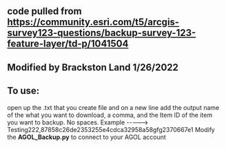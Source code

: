 ## code pulled from https://community.esri.com/t5/arcgis-survey123-questions/backup-survey-123-feature-layer/td-p/1041504
## Modified by Brackston Land 1/26/2022
## To use: 
open up the .txt that you create file and on a new line add the output name of the what you want to download, a comma, and the Item ID of the item you want to backup. No spaces.
Example ----->     Testing222,87858c26de2353255e4cdca32958a58gfg2370667e1
Modify the **AGOL_Backup.py** to connect to your AGOL account
